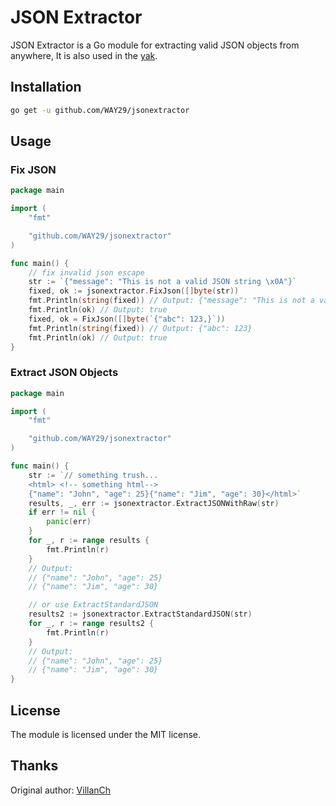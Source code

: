 # JSON Extractor
JSON Extractor is a Go module for extracting valid JSON objects from anywhere, It is also used in the [yak](https://github.com/yaklang/yakit).

## Installation
```bash
go get -u github.com/WAY29/jsonextractor
```

## Usage
### Fix JSON
```go
package main

import (
	"fmt"

	"github.com/WAY29/jsonextractor"
)

func main() {
    // fix invalid json escape
	str := `{"message": "This is not a valid JSON string \x0A"}`
	fixed, ok := jsonextractor.FixJson([]byte(str))
	fmt.Println(string(fixed)) // Output: {"message": "This is not a valid JSON string \u000a"}
    fmt.Println(ok) // Output: true
    fixed, ok = FixJson([]byte(`{"abc": 123,}`))
	fmt.Println(string(fixed)) // Output: {"abc": 123}
    fmt.Println(ok) // Output: true
}
```

### Extract JSON Objects
```go
package main

import (
	"fmt"

	"github.com/WAY29/jsonextractor"
)

func main() {
	str := `// something trush...
    <html> <!-- something html-->
    {"name": "John", "age": 25}{"name": "Jim", "age": 30}</html>`
	results, _, err := jsonextractor.ExtractJSONWithRaw(str)
    if err != nil {
        panic(err)
    }
	for _, r := range results {
		fmt.Println(r)
	}
    // Output:
	// {"name": "John", "age": 25}
	// {"name": "Jim", "age": 30}

    // or use ExtractStandardJSON
    results2 := jsonextractor.ExtractStandardJSON(str)
	for _, r := range results2 {
		fmt.Println(r)
	}
    // Output:
	// {"name": "John", "age": 25}
	// {"name": "Jim", "age": 30}
}
```

## License
The module is licensed under the MIT license.


## Thanks
Original author: [VillanCh](https://github.com/VillanCh)


